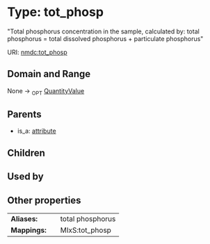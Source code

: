 
# Type: tot_phosp


"Total phosphorus concentration in the sample, calculated by: total phosphorus = total dissolved phosphorus + particulate phosphorus"

URI: [nmdc:tot_phosp](https://microbiomedata/meta/tot_phosp)


## Domain and Range

None ->  <sub>OPT</sub> [QuantityValue](QuantityValue.md)

## Parents

 *  is_a: [attribute](attribute.md)

## Children


## Used by


## Other properties

|  |  |  |
| --- | --- | --- |
| **Aliases:** | | total phosphorus |
| **Mappings:** | | MIxS:tot_phosp |


